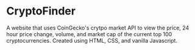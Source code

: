 # CryptoFinder
A website that uses CoinGecko's crytpo market API to view the price, 24 hour price change, volume, and market cap of the current top 100 cryptocurrencies. Created using HTML, CSS, and vanilla Javascript.